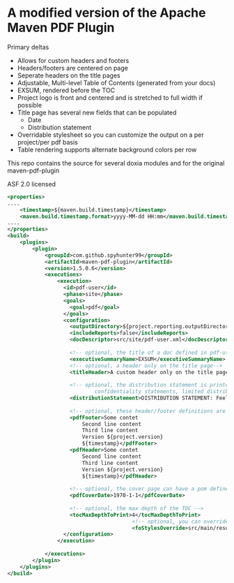 # A modified version of the Apache Maven PDF Plugin

Primary deltas

 - Allows for custom headers and footers
 - Headers/footers are centered on page
 - Seperate headers on the title pages
 - Adjustable, Multi-level Table of Contents (generated from your docs)
 - EXSUM, rendered before the TOC
 - Project logo is front and centered and is stretched to full width if possible
 - Title page has several new fields that can be populated
	- Date
	- Distribution statement
 - Overridable stylesheet so you can customize the output on a per project/per pdf basis
 - Table rendering supports alternate background colors per row
 
This repo contains the source for several doxia modules and for the original maven-pdf-plugin

ASF 2.0 licensed

```xml
<properties>
....
	<timestamp>${maven.build.timestamp}</timestamp>
	<maven.build.timestamp.format>yyyy-MM-dd HH:mm</maven.build.timestamp.format>
....
</properties>
<build>
	<plugins>
		<plugin>
			<groupId>com.github.spyhunter99</groupId>
			<artifactId>maven-pdf-plugin</artifactId>
			<version>1.5.0.6</version>
			<executions>
				<execution>
				  <id>pdf-user</id>
				  <phase>site</phase>
				  <goals>
					<goal>pdf</goal>
				  </goals>
				  <configuration>
					<outputDirectory>${project.reporting.outputDirectory}</outputDirectory>
					<includeReports>false</includeReports>
					<docDescriptor>src/site/pdf-user.xml</docDescriptor>
					
					<!-- optional, the title of a doc defined in pdf-user that is rendered before the TOC -->
					<executiveSummaryName>EXSUM</executiveSummaryName>
					<!-- optional, a header only on the title page-->
					<titleHeader>A custom header only on the title pages</titleHeader>
					
					<!-- optional, the distribution statement is printed on the title page towards the bottom, common use case:
							confidentiality statements, limited distribution, legalese and other mumbo jumbo.-->
					<distributionStatement>DISTRIBUTION STATEMENT: Feel free to give this document to anyone you will take it.</distributionStatement>
						
					<!-- optional, these header/footer definitions are used on all pages exception the title page -->
					<pdfFooter>Some contet 
						Second line content 
						Third line content 
						Version ${project.version} 
						${timestamp}</pdfFooter>
					<pdfHeader>Some contet 
						Second line content 
						Third line content 
						Version ${project.version} 
						${timestamp}</pdfHeader>
						
					<!-- optional, the cover page can have a pom defined date too -->
					<pdfCoverDate>1970-1-1</pdfCoverDate>
					
					<!-- optional, the max depth of the TOC -->
					<tocMaxDepthToPrint>4</tocMaxDepthToPrint>
                                        <!-- optional, you can override any of the colors, fonts, padding etc with your own file here -->
                                        <foStylesOverride>src/main/resources/fo-styles_1.xslt</foStylesOverride>
				  </configuration>
				</execution>
			  
			</executions>
		</plugin>
	</plugins>
</build>
```
